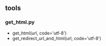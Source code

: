 ## tools

### get_html.py
* get_html(url, code='utf-8')
* get_redirect_url_and_html(url, code='utf-8')
